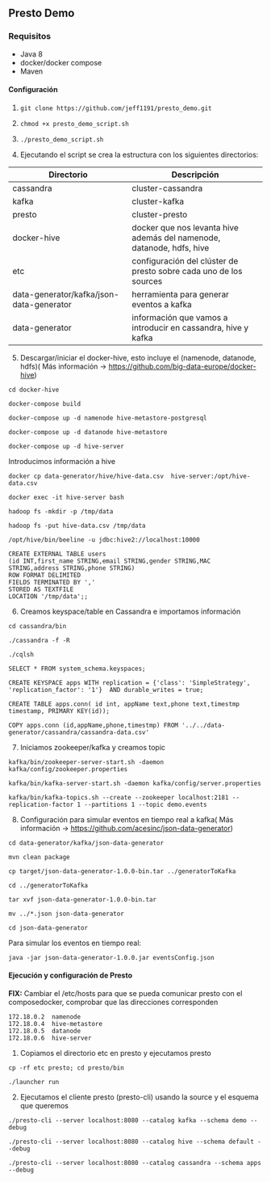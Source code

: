 ## Presto Demo

### Requisitos
- Java 8
- docker/docker compose
- Maven
#### Configuración

1. `git clone https://github.com/jeff1191/presto_demo.git`

2. `chmod +x presto_demo_script.sh`

3. `./presto_demo_script.sh`

4. Ejecutando el script se crea la estructura con los siguientes directorios:

|Directorio | Descripción |  
|------------- |------------- |
|cassandra| cluster-cassandra| 
|kafka | cluster-kafka | 
|presto | cluster-presto |  
|docker-hive | docker que nos levanta hive además del namenode, datanode, hdfs, hive |
|etc | configuración del clúster de presto sobre cada uno de los sources | 
|data-generator/kafka/json-data-generator | herramienta para generar eventos a kafka |
|data-generator | información que vamos a introducir en cassandra, hive y kafka | 

5. Descargar/iniciar el docker-hive, esto incluye el (namenode, datanode, hdfs)( Más información -> https://github.com/big-data-europe/docker-hive)

`cd docker-hive`

`docker-compose build`

`docker-compose up -d namenode hive-metastore-postgresql`

`docker-compose up -d datanode hive-metastore`

`docker-compose up -d hive-server`

Introducimos información a hive
 
`docker cp data-generator/hive/hive-data.csv  hive-server:/opt/hive-data.csv`

`docker exec -it hive-server bash`

`hadoop fs -mkdir -p /tmp/data`

`hadoop fs -put hive-data.csv /tmp/data`

`/opt/hive/bin/beeline -u jdbc:hive2://localhost:10000`

```
CREATE EXTERNAL TABLE users
(id INT,first_name STRING,email STRING,gender STRING,MAC STRING,address STRING,phone STRING)
ROW FORMAT DELIMITED
FIELDS TERMINATED BY ','
STORED AS TEXTFILE
LOCATION '/tmp/data';;
```
6. Creamos keyspace/table en Cassandra e importamos información
 
 `cd cassandra/bin`
 
 `./cassandra -f -R`
 
 `./cqlsh`
 
 `SELECT * FROM system_schema.keyspaces;`
 
 ```
 CREATE KEYSPACE apps WITH replication = {'class': 'SimpleStrategy', 'replication_factor': '1'}  AND durable_writes = true;
``` 
  ```
CREATE TABLE apps.conn( id int, appName text,phone text,timestmp timestamp, PRIMARY KEY(id));  
   ```
  ```
COPY apps.conn (id,appName,phone,timestmp) FROM '../../data-generator/cassandra/cassandra-data.csv'
 ```
7. Iniciamos zookeeper/kafka y creamos topic

`kafka/bin/zookeeper-server-start.sh -daemon kafka/config/zookeeper.properties`

`kafka/bin/kafka-server-start.sh -daemon kafka/config/server.properties`

`kafka/bin/kafka-topics.sh --create --zookeeper localhost:2181 --replication-factor 1 --partitions 1 --topic demo.events`

8. Configuración para simular eventos en tiempo real a kafka( Más información -> https://github.com/acesinc/json-data-generator)

`cd data-generator/kafka/json-data-generator`

`mvn clean package`

`cp target/json-data-generator-1.0.0-bin.tar ../generatorToKafka`

`cd ../generatorToKafka`

`tar xvf json-data-generator-1.0.0-bin.tar`

`mv ../*.json json-data-generator`

`cd json-data-generator`

Para simular los eventos en tiempo real: 

`java -jar json-data-generator-1.0.0.jar eventsConfig.json`


#### Ejecución y configuración de Presto

**FIX:** Cambiar el /etc/hosts para que se pueda comunicar presto con el composedocker, comprobar que las direcciones corresponden 
```
172.18.0.2	namenode
172.18.0.4	hive-metastore
172.18.0.5	datanode
172.18.0.6	hive-server
```
1. Copiamos el directorio etc en presto y ejecutamos presto
 
`cp -rf etc presto; cd presto/bin`

`./launcher run`

2. Ejecutamos el cliente presto (presto-cli) usando la source y el esquema que queremos
 
`./presto-cli --server localhost:8080 --catalog kafka --schema demo --debug`

`./presto-cli --server localhost:8080 --catalog hive --schema default --debug`

`./presto-cli --server localhost:8080 --catalog cassandra --schema apps --debug`

